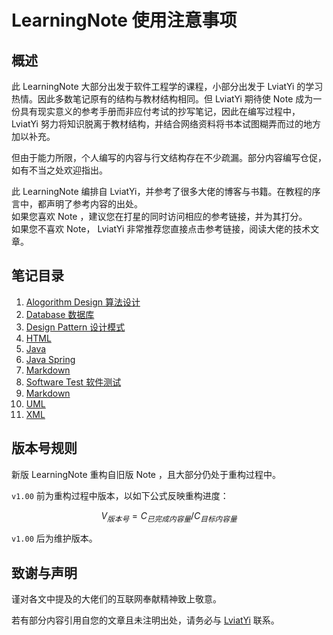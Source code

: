 # LearningNote 使用注意事项

## 概述

此 LearningNote 大部分出发于软件工程学的课程，小部分出发于 LviatYi 的学习热情。因此多数笔记原有的结构与教材结构相同。但 LviatYi 期待使 Note 成为一份具有现实意义的参考手册而非应付考试的抄写笔记，因此在编写过程中， LviatYi 努力将知识脱离于教材结构，并结合网络资料将书本试图糊弄而过的地方加以补充。  

但由于能力所限，个人编写的内容与行文结构存在不少疏漏。部分内容编写仓促，如有不当之处欢迎指出。  

此 LearningNote 编排自 LviatYi，并参考了很多大佬的博客与书籍。在教程的序言中，都声明了参考内容的出处。  
如果您喜欢 Note ，建议您在打星的同时访问相应的参考链接，并为其打分。  
如果您不喜欢 Note， LviatYi 非常推荐您直接点击参考链接，阅读大佬的技术文章。

## 笔记目录

1. [Alogorithm Design 算法设计][AlgorithmDesign]
1. [Database 数据库][Database]
1. [Design Pattern 设计模式][DesignPattern]
1. [HTML][HTML]
1. [Java][Java]
1. [Java Spring][JavaSpring]
1. [Markdown][Markdown]
1. [Software Test 软件测试][SoftwareTest]
1. [Markdown][Markdown]
1. [UML][UML]
1. [XML][XML]

## 版本号规则

新版 LearningNote 重构自旧版 Note ，且大部分仍处于重构过程中。  

`v1.00` 前为重构过程中版本，以如下公式反映重构进度：  

$$
V_{版本号}=C_{已完成内容量}/C_{目标内容量}
$$

`v1.00` 后为维护版本。

## 致谢与声明

谨对各文中提及的大佬们的互联网奉献精神致上敬意。  

若有部分内容引用自您的文章且未注明出处，请务必与 <a href="mailto:lviatyi@qq.com">LviatYi</a> 联系。  

[AlgorithmDesign]:.\Algorithm-designNote\algorithm-design-note.md
[Database]:.\DatabaseNote\Database-note.md
[DesignPattern]:.\DesignPatternNote\Design-Pattern-Note.md
[HTML]:.\HTMLNote\HTML-note.md
[Java]:.\JavaNote\java-note.md
[JavaSpring]:.\JavaSpringNote\JavaSpring-note.md
[Markdown]:.\MarkdownNote\index.md
[SoftwareTest]:.\SoftwareTestNote\SoftwareTest-note.md
[UML]:.\UMLNote\UML-note.md
[XML]:.\XMLNote\XML-note.md

